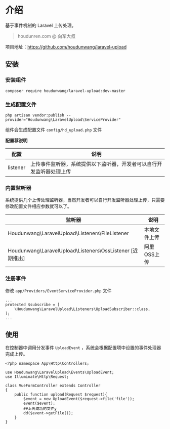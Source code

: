 # 介绍

基于事件机制的 Laravel 上传处理。

> houdunren.com @ 向军大叔  

项目地址：https://github.com/houdunwang/laravel-upload

## 安装

### 安装组件

```
composer require houdunwang/laravel-upload:dev-master  
```

### 生成配置文件

```
php artisan vendor:publish --provider="Houdunwang\LaravelUpload\ServiceProvider"
```
组件会生成配置文件 `config/hd_upload.php` 文件

**配置荐说明**

| 配置     | 说明                                                         |
| -------- | ------------------------------------------------------------ |
| listener | 上传事件监听器，系统提供以下监听器，开发者可以自行开发监听器处理上传 |

### 内置监听器

系统提供几个上传处理监听器，当然开发者可以自行开发监听器处理上传，只需要修改配置文件相应参数就可以了。

| 监听器                                                    | 说明         |
| --------------------------------------------------------- | ------------ |
| Houdunwang\LaravelUpload\Listeners\FileListener           | 本地文件上传 |
| Houdunwang\LaravelUpload\Listeners\OssListener [近期推出] | 阿里OSS上传  |

### 注册事件
修改 `app/Providers/EventServiceProvider.php` 文件
```
...
protected $subscribe = [
    \Houdunwang\LaravelUpload\Listeners\UploadSubscriber::class,
];
...
```

## 使用

在控制器中调用分发事件 `UploadEvent` ，系统会根据配置项中设置的事件处理器完成上传。

```
<?php namespace App\Http\Controllers;

use Houdunwang\LaravelUpload\Events\UploadEvent;
use Illuminate\Http\Request;

class VueFormController extends Controller
{
    public function upload(Request $request){
        $event = new UploadEvent($request->file('file'));
        event($event);
        ##上传成功的文件y
        dd($event->getFile());
    }
}
```

